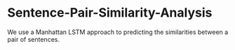 # Sentence-Pair-Similarity-Analysis
We use a Manhattan LSTM approach to predicting the similarities between a pair of sentences.
